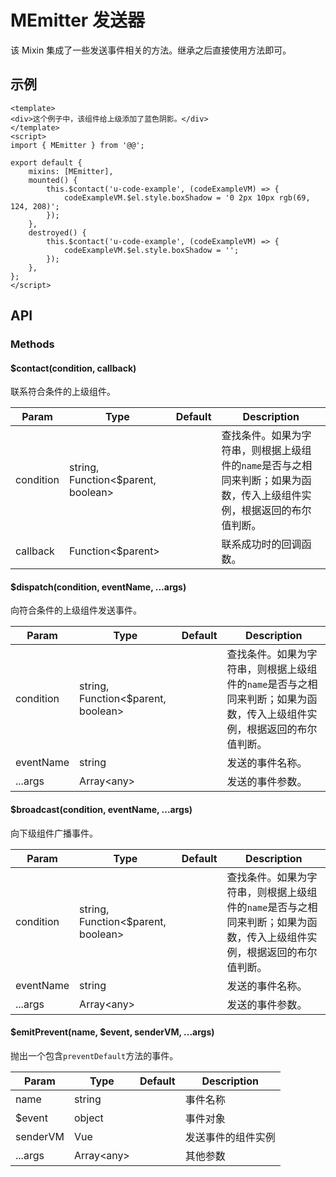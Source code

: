 <!-- 该 README.md 根据 api.yaml 和 docs/*.md 自动生成，为了方便在 GitHub 和 NPM 上查阅。如需修改，请查看源文件 -->

# MEmitter 发送器

该 Mixin 集成了一些发送事件相关的方法。继承之后直接使用方法即可。

## 示例
``` vue
<template>
<div>这个例子中，该组件给上级添加了蓝色阴影。</div>
</template>
<script>
import { MEmitter } from '@@';

export default {
    mixins: [MEmitter],
    mounted() {
        this.$contact('u-code-example', (codeExampleVM) => {
            codeExampleVM.$el.style.boxShadow = '0 2px 10px rgb(69, 124, 208)';
        });
    },
    destroyed() {
        this.$contact('u-code-example', (codeExampleVM) => {
            codeExampleVM.$el.style.boxShadow = '';
        });
    },
};
</script>
```

## API
### Methods

#### $contact(condition, callback)

联系符合条件的上级组件。

| Param | Type | Default | Description |
| ----- | ---- | ------- | ----------- |
| condition | string, Function\<$parent, boolean\> |  | 查找条件。如果为字符串，则根据上级组件的`name`是否与之相同来判断；如果为函数，传入上级组件实例，根据返回的布尔值判断。 |
| callback | Function\<$parent\> |  | 联系成功时的回调函数。 |

#### $dispatch(condition, eventName, ...args)

向符合条件的上级组件发送事件。

| Param | Type | Default | Description |
| ----- | ---- | ------- | ----------- |
| condition | string, Function\<$parent, boolean\> |  | 查找条件。如果为字符串，则根据上级组件的`name`是否与之相同来判断；如果为函数，传入上级组件实例，根据返回的布尔值判断。 |
| eventName | string |  | 发送的事件名称。 |
| ...args | Array\<any\> |  | 发送的事件参数。 |

#### $broadcast(condition, eventName, ...args)

向下级组件广播事件。

| Param | Type | Default | Description |
| ----- | ---- | ------- | ----------- |
| condition | string, Function\<$parent, boolean\> |  | 查找条件。如果为字符串，则根据上级组件的`name`是否与之相同来判断；如果为函数，传入上级组件实例，根据返回的布尔值判断。 |
| eventName | string |  | 发送的事件名称。 |
| ...args | Array\<any\> |  | 发送的事件参数。 |

#### $emitPrevent(name, $event, senderVM, ...args)

抛出一个包含`preventDefault`方法的事件。

| Param | Type | Default | Description |
| ----- | ---- | ------- | ----------- |
| name | string |  | 事件名称 |
| $event | object |  | 事件对象 |
| senderVM | Vue |  | 发送事件的组件实例 |
| ...args | Array\<any\> |  | 其他参数 |
